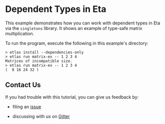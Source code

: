 # Dependent Types in Eta

This example demonstrates how you can work with dependent types in Eta via the `singletons` library. It shows an example of type-safe matrix multiplication.

To run the program, execute the following in this example's directory:

```shell
> etlas install --dependencies-only
> etlas run matrix-ex -- 1 2 3 4
Matrices of incompatible size.
> etlas run matrix-ex -- 1 2 3 4
(  8 16 24 32 )

```

## Contact Us

If you had trouble with this tutorial, you can give us feedback by:

- filing an [issue](https://github.com/typelead/eta-examples/issues/new)

- discussing with us on [Gitter](https://gitter.im/typelead/eta)
